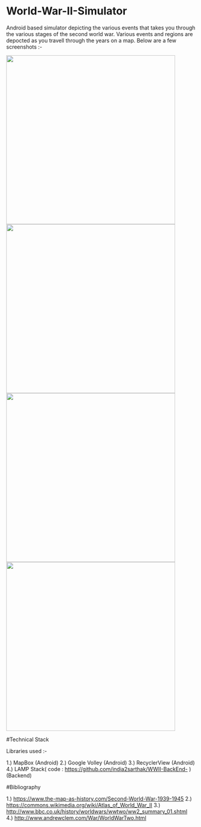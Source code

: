 # World-War-II-Simulator
Android based simulator depicting the various events that takes you through the various stages of the second world war. Various events and regions are depocted as you travell through the years on a map. Below are a few screenshots :-
 
 <img src="https://user-images.githubusercontent.com/28748775/43992945-df88e1da-9da3-11e8-80a0-081e47825004.png" height="450"/>

 <img src="https://user-images.githubusercontent.com/28748775/43992946-e0018c7a-9da3-11e8-9a34-3c1ba7cd85d4.png" height="450"/>
 
 <img src="https://user-images.githubusercontent.com/28748775/43992946-e0018c7a-9da3-11e8-9a34-3c1ba7cd85d4.png" height="450"/>
 
 <img src="https://user-images.githubusercontent.com/28748775/43992945-df88e1da-9da3-11e8-80a0-081e47825004.png" height="450"/>

#Technical Stack

Libraries used :-  

1.) MapBox (Android)
2.) Google Volley (Android)
3.) RecyclerView  (Android)
4.) LAMP Stack( code : https://github.com/india2sarthak/WWII-BackEnd- )(Backend)

#Bibliography

1.) https://www.the-map-as-history.com/Second-World-War-1939-1945
2.) https://commons.wikimedia.org/wiki/Atlas_of_World_War_II
3.) http://www.bbc.co.uk/history/worldwars/wwtwo/ww2_summary_01.shtml
4.) http://www.andrewclem.com/War/WorldWarTwo.html




 
